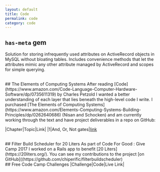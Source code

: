 ```yaml
---
layout: default
title: Code
permalink: code
category: code
---
```


## `has-meta` gem
Solution for storing infrequently used attributes on ActiveRecord objects in MySQL without bloating tables. Includes convenience methods that let the attributes mimic any other attribute managed by ActiveRecord and scopes for simple querying.

<br />
## The Elements of Computing Systems
After reading [Code](https://www.amazon.com/Code-Language-Computer-Hardware-Software/dp/0735611319) by Charles Petzold I wanted a better understanding of each layer that lies beneath the high-level code I write. I purchased [The Elements of Computing Systems](https://www.amazon.com/Elements-Computing-Systems-Building-Principles/dp/0262640686) (Nisan and Schocken) and am currently working through the text and have project deliverables in a repo on GitHub:

|Chapter|Topic|Link|
|1|And, Or, Not gates|[link](https://github.com/dandrust/ecs/tree/master/01)

<br />
## Filter Build Scheduler for 20 Liters
As part of Code For Good : Give Camp 2017 I worked on a Rails app to benefit [20 Liters](https://20liters.org/). You can see my contributions to the project [on GitHub]((https://github.com/chiperific/filterbuildscheduler)

<br />
## Free Code Camp Challenges
|Challenge|Code|Live Link|
